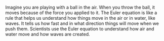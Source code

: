 Imagine you are playing with a ball in the air. When you throw the ball, it moves because of the force you applied to it. The Euler equation is like a rule that helps us understand how things move in the air or in water, like waves. It tells us how fast and in what direction things will move when we push them. Scientists use the Euler equation to understand how air and water move and how waves are created.